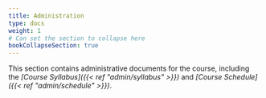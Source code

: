 ```yaml
---
title: Administration
type: docs
weight: 1
# Can set the section to collapse here
bookCollapseSection: true
---
```


This section contains administrative documents for the course, including the *[Course Syllabus]({{< ref "admin/syllabus" >}})* and *[Course Schedule]({{< ref "admin/schedule" >}})*. 